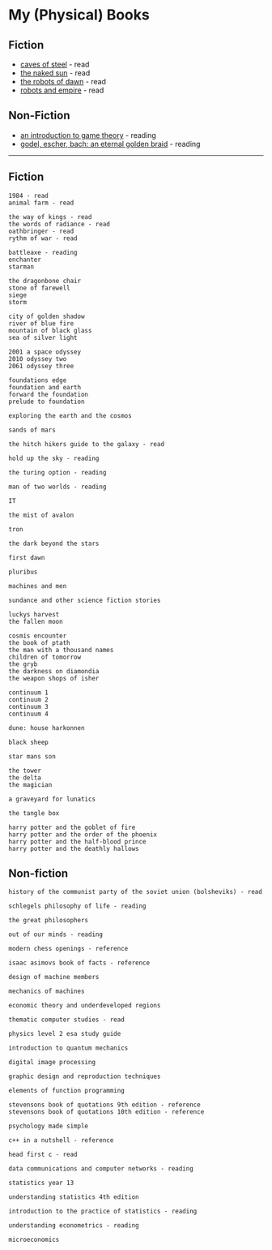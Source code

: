 # My (Physical) Books

## Fiction

* [caves of steel](isaac-asmiov/caves-of-steel) - read
* [the naked sun](isaac-asimov/the-naked-sun) - read
* [the robots of dawn](isaac-asimov/the-robots-of-dawn) - read
* [robots and empire](isaac-asimov/robots-and-empire) - read

## Non-Fiction

* [an introduction to game theory](game-theory) - reading
* [godel, escher, bach: an eternal golden braid](godel-escher-bach) - reading

---

## Fiction

```
1984 - read
animal farm - read

the way of kings - read
the words of radiance - read
oathbringer - read
rythm of war - read

battleaxe - reading
enchanter 
starman

the dragonbone chair
stone of farewell
siege
storm

city of golden shadow
river of blue fire
mountain of black glass
sea of silver light

2001 a space odyssey
2010 odyssey two
2061 odyssey three

foundations edge
foundation and earth
forward the foundation
prelude to foundation

exploring the earth and the cosmos

sands of mars

the hitch hikers guide to the galaxy - read

hold up the sky - reading

the turing option - reading

man of two worlds - reading

IT

the mist of avalon

tron

the dark beyond the stars

first dawn

pluribus

machines and men

sundance and other science fiction stories

luckys harvest
the fallen moon

cosmis encounter
the book of ptath
the man with a thousand names
children of tomorrow
the gryb
the darkness on diamondia
the weapon shops of isher

continuum 1
continuum 2
continuum 3
continuum 4

dune: house harkonnen

black sheep

star mans son

the tower
the delta
the magician

a graveyard for lunatics

the tangle box

harry potter and the goblet of fire
harry potter and the order of the phoenix
harry potter and the half-blood prince
harry potter and the deathly hallows
```

## Non-fiction

```
history of the communist party of the soviet union (bolsheviks) - read

schlegels philosophy of life - reading

the great philosophers

out of our minds - reading

modern chess openings - reference

isaac asimovs book of facts - reference

design of machine members

mechanics of machines

economic theory and underdeveloped regions

thematic computer studies - read

physics level 2 esa study guide

introduction to quantum mechanics

digital image processing

graphic design and reproduction techniques

elements of function programming

stevensons book of quotations 9th edition - reference
stevensons book of quotations 10th edition - reference

psychology made simple

c++ in a nutshell - reference

head first c - read

data communications and computer networks - reading

statistics year 13

understanding statistics 4th edition

introduction to the practice of statistics - reading

understanding econometrics - reading

microeconomics

```

